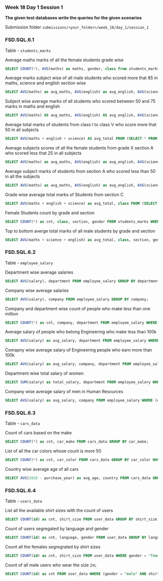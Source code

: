 ### Week 18 Day 1 Session 1

**The given test databases write the queries for the given scenarios**

Submission folder `submissions/<your_folder>/week_18/day_1/session_1`

### FSD.SQL.6.1

Table - `students_marks`

Average maths marks of all the female students grade wise

```sql
SELECT COUNT(*), AVG(maths) as maths, gender, class from students_marks WHERE gender = "female" GROUP BY class;
```

Average marks subject wise of all male students who scored more that 85 in maths, science and english section wise

```sql
SELECT AVG(maths) as avg_maths, AVG(english) as avg_english, AVG(science), section FROM (SELECT * from students_marks where gender = "male" AND maths > 85 AND english > 85 AND science > 85) as sum GROUP BY section;

```

Subject wise average marks of all students who scored between 50 and 75 marks in maths and english

```sql
SELECT AVG(maths) AS avg_maths, AVG(english) AS avg_english, AVG(science) AS avg_science FROM (SELECT * FROM students_marks WHERE (maths BETWEEN 50 AND 75) AND (english BETWEEN 50 AND 75)) as sub_table;

```

Average total marks of students from class I to class V who score more that 50 in all subjects

```sql
SELECT AVG(maths + english + science) AS avg_total FROM (SELECT * FROM students_marks WHERE class IN ("I", "II", "III", "IV", "V") AND (maths > 50 AND science > 50 AND english > 50)) as sub_table;

```

Average subjects scores of all the female students from grade X  section A who scored  less that 25 in all subjects

```sql
SELECT AVG(maths) as avg_maths, AVG(english) as avg_english, AVG(science) as avg_science FROM (SELECT * FROM students_marks WHERE gender = "female" AND class = "X" AND section = "A" AND (maths <25 AND science < 25 AND english < 25)) as sub_table;

```


Average subject marks of students from section A who scored less than 50 in all the subjects

```sql
SELECT AVG(maths) as avg_maths, AVG(english) as avg_english, AVG(science) as avg_science FROM (SELECT * FROM students_marks WHERE section = "A" AND (maths < 50 AND english < 50 AND science < 50)) as sub_table;
```

Grade wise average total marks of Students from section C

```sql
SELECT AVG(maths + english + science) as avg_total, class FROM (SELECT * FROM students_marks WHERE section = "C") as sub_table GROUP BY class;
```


Female Students count by grade and section

```sql
SELECT COUNT(*) as cnt, class, section, gender FROM students_marks WHERE gender = "female" GROUP BY class, section, gender;
```

Top to bottom averge total marks of all male students by grade and section

```sql
SELECT AVG(maths + science + english) as avg_total, class, section, gender FROM students_marks WHERE gender = "male" GROUP BY class, section, gender ORDER BY avg_total DESC;

```

### FSD.SQL.6.2

Table - `employee_salary`

Department wise average salaries

```sql
SELECT AVG(salary), department FROM employee_salary GROUP BY department;
```

Company wise average salaries

```sql
SELECT AVG(salary), company FROM employee_salary GROUP BY company;
```

Company and department wise count of people who make less than one million

```sql
SELECT COUNT(*) as cnt, company, department FROM employee_salary WHERE salary < 1000000 GROUP BY company, department
```

Average salary of people who belong Engineering  who make less than 100k 

```sql
SELECT AVG(salary) as avg_salary, department FROM employee_salary WHERE salary < 100000 GROUP BY department HAVING department = "ENGINEERING";
```

Comapny wise average salary of  Engineering people who earn more than 100k

```sql
SELECT AVG(salary) as avg_salary, company, department FROM employee_salary WHERE salary > 100000 GROUP BY company, department HAVING department = "Engineering";
```

Department wise total salary of women 

```sql
SELECT SUM(salary) as total_salary, department FROM employee_salary WHERE gender = "female" GROUP BY department;
```

Company wise average salary of men in Human Resources

```sql
SELECT AVG(salary) as avg_salary, company FROM employee_salary WHERE (department = "Human Resources" AND gender = "male") GROUP BY company;
```

### FSD.SQL.6.3

Table - `cars_data`

Count of cars based on the make
```sql
SELECT COUNT(*) as cnt, car_make FROM cars_data GROUP BY car_make;
```

List of all the car colors whose count is more 50
```sql
SELECT COUNT(*) as cnt, car_color FROM cars_data GROUP BY car_color HAVING cnt > 50;
```

Country wise average age of all cars
```sql
SELECT AVG(2020 - purchase_year) as avg_age, country FROM cars_data GROUP BY country;
```


### FSD.SQL.6.4

Table - `users_data`

List all the available shirt sizes with the count of users 

```sql
SELECT COUNT(id) as cnt, shirt_size FROM user_data GROUP BY shirt_size;
```

Count of users segregated by language and gender

```sql
SELECT COUNT(id) as cnt, language, gender FROM user_data GROUP BY language, gender;
```

Count all the females segregrated by shirt sizes

```sql
SELECT COUNT(id) as cnt, shirt_size FROM user_data WHERE gender = "female" GROUP BY shirt_size;
```


Count of all male users who wear the size `2XL`

```sql
SELECT COUNT(id) as cnt FROM user_data WHERE (gender = "male" AND shirt_size = "2XL");
```